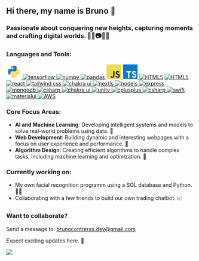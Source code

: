 ## Hi there, my name is Bruno 👋

### Passionate about conquering new heights, capturing moments and crafting digital worlds. 🧗‍♂️📷👨‍💻

<h3 align="left">Languages and Tools:</h3>
<p align="left">

<a href="https://www.python.org" target="_blank" rel="noreferrer"> <img src="https://raw.githubusercontent.com/devicons/devicon/master/icons/python/python-original.svg" alt="python" width="40" height="40"/> </a>
<a href="https://www.tensorflow.org" target="_blank" rel="noreferrer"> <img src="https://user-images.githubusercontent.com/25181517/223639822-2a01e63a-a7f9-4a39-8930-61431541bc06.png" alt="tensorflow" width="40" height="40"/> </a>
<a href="https://numpy.org" target="_blank" rel="noreferrer"> <img src="https://github.com/marwin1991/profile-technology-icons/assets/76012086/4ec200c2-acdf-4c42-b419-cd49cba3d09f" alt="numpy" width="40" height="40"/> </a>
<a href="https://pandas.pydata.org" target="_blank" rel="noreferrer"> <img src="https://github.com/marwin1991/profile-technology-icons/assets/76012086/24b02d77-2f28-43c7-b5d6-e15e3395851b" alt="pandas" width="40" height="40"/> </a>
<a href="https://developer.mozilla.org/en-US/docs/Web/JavaScript" target="_blank" rel="noreferrer"> <img src="https://raw.githubusercontent.com/devicons/devicon/master/icons/javascript/javascript-original.svg" alt="javascript" width="40" height="40"/> </a>
<a href="https://www.typescriptlang.org/" target="_blank" rel="noreferrer"> <img src="https://raw.githubusercontent.com/devicons/devicon/master/icons/typescript/typescript-original.svg" alt="Typescript" width="40" height="40"/> </a>
<a href="https://developer.mozilla.org/en-US/docs/Glossary/HTML5" target="_blank" rel="noreferrer"><img src="https://raw.githubusercontent.com/danielcranney/readme-generator/main/public/icons/skills/html5-colored.svg" width="36" height="36" alt="HTML5" /></a>
<a href="https://developer.mozilla.org/en-US/docs/Glossary/CSS" target="_blank" rel="noreferrer"><img src="https://raw.githubusercontent.com/danielcranney/readme-generator/main/public/icons/skills/css3-colored.svg" width="36" height="36" alt="HTML5" /></a>
<a href="https://reactjs.org/" target="_blank" rel="noreferrer"> <img src="https://raw.githubusercontent.com/danielcranney/readme-generator/main/public/icons/skills/react-colored.svg" alt="react" width="40" height="40"/> </a>
<a href="https://tailwindcss.com/" target="_blank" rel="noreferrer"> <img src="https://www.svgrepo.com/show/374118/tailwind.svg" alt="tailwind css" width="40" height="40"/> </a>
<a href="https://v2.chakra-ui.com" target="_blank" rel="noreferrer"> <img src="https://raw.githubusercontent.com/danielcranney/readme-generator/main/public/icons/skills/chakra-colored.svg" alt="chakra ui" width="40" height="40"/> </a>
<a href="https://nextjs.org/" target="_blank" rel="noreferrer"> <img src="https://skillicons.dev/icons?i=next" alt="nextjs" width="40" height="40"/> </a>
<a href="https://nodejs.org" target="_blank" rel="noreferrer"> <img src="https://www.svgrepo.com/show/378837/node.svg" alt="nodejs" width="40" height="40"/> </a>
<a href="https://expressjs.com" target="_blank" rel="noreferrer"> <img src="https://i.imgur.com/YbOCE2o.png" alt="express" width="40" height="40"/> </a>
<a href="https://www.mongodb.com/" target="_blank" rel="noreferrer"> <img src="https://skillicons.dev/icons?i=mongo" alt="mongodb" width="40" height="40"/> </a>
<a href="https://www.mysql.com/" target="_blank" rel="noreferrer"> <img src="https://raw.githubusercontent.com/danielcranney/readme-generator/main/public/icons/skills/mysql.svg" alt="csharp" width="40" height="40"/> </a>
<a href="https://code.visualstudio.com/" target="_blank" rel="noreferrer"> <img src="https://i.imgur.com/3A2yN9n.png" alt="chakra ui" width="40" height="40"/> </a>
<a href="https://unity.com/" target="_blank" rel="noreferrer"> <img src="https://i.redd.it/tu3gt6ysfxq71.png" alt="unity" width="40" height="40"/> </a>
<a href="https://www.w3schools.com/cpp/" target="_blank" rel="noreferrer"> <img src="https://upload.wikimedia.org/wikipedia/commons/1/18/ISO_C%2B%2B_Logo.svg" alt="cplusplus" width="40" height="40"/> </a>
<a href="https://www.w3schools.com/cs/" target="_blank" rel="noreferrer"> <img src="https://cdn.cdnlogo.com/logos/c/68/c-sharp-800x800.png" alt="csharp" width="40" height="40"/> </a>
<a href="https://www.swift.org" target="_blank" rel="noreferrer"> <img src="https://skillicons.dev/icons?i=swift" alt="swift" width="40" height="40"/> </a>
<a href="https://mui.com/?srsltid=AfmBOopNirxtgXmVu90TbxTBoBXBE37hDcWL-vIm8fyHswEwO4-0wz2B" target="_blank" rel="noreferrer"> <img src="https://skillicons.dev/icons?i=materialui" alt="materialui" width="40" height="40"/> </a>
<a href="https://aws.amazon.com" target="_blank" rel="noreferrer"> <img src="https://skillicons.dev/icons?i=aws" alt="AWS" width="40" height="40"/> </a>

### Core Focus Areas:
- **AI and Machine Learning**: Developing intelligent systems and models to solve real-world problems using data. 🤖
- **Web Development**: Building dynamic and interesting webpages with a focus on user experience and performance. 🎨
- **Algorithm Design**: Creating efficient algorithms to handle complex tasks, including machine learning and optimization. 🚀

### Currently working on:
- My own facial recognition programm using a SQL database and Python. 🧙‍♂️
- Collaborating with a few friends to build our own trading chatbot. 📈

### Want to collaborate?
Send a message to: [brunocontreras.dev@gmail.com](mailto:brunocontreras.dev@gmail.com)

Expect exciting updates here. 🎢

<img height="360em" src="https://github-readme-stats-eight-theta.vercel.app/api/top-langs/?username=bc144&layout=compact&langs_count=8&theme=algolia"/>
